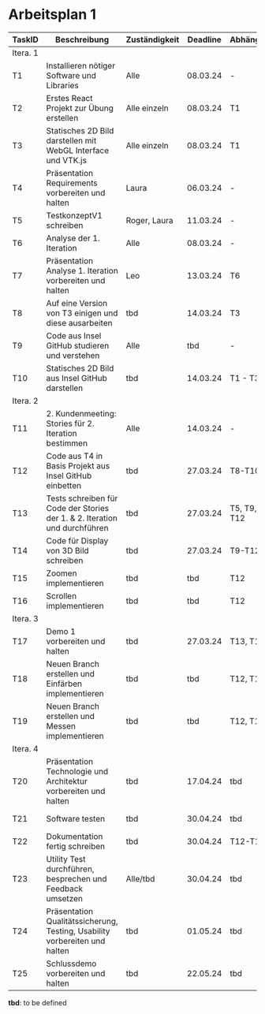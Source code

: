 # Arbeitsplan 1

| TaskID   | Beschreibung                                                               | Zuständigkeit | Deadline | Abhängigkeit     | Status                  |
| -------- | -------------------------------------------------------------------------- | ------------- | -------- | ---------------- | ----------------------- |
| Itera. 1 |
| T1       | Installieren nötiger Software und Libraries                                | Alle          | 08.03.24 | -                | done                    |
| T2       | Erstes React Projekt zur Übung erstellen                                   | Alle einzeln  | 08.03.24 | T1               | done                    |
| T3       | Statisches 2D Bild darstellen mit WebGL Interface und VTK.js               | Alle einzeln  | 08.03.24 | T1               | done (Michael & Manuel) |
| T4       | Präsentation Requirements vorbereiten und halten                           | Laura         | 06.03.24 | -                | done                    |
| T5       | TestkonzeptV1 schreiben                                                    | Roger, Laura  | 11.03.24 | -                | done                    |
| T6       | Analyse der 1. Iteration                                                   | Alle          | 08.03.24 | -                | done                    |
| T7       | Präsentation Analyse 1. Iteration vorbereiten und halten                   | Leo           | 13.03.24 | T6               | in progress             |
| T8       | Auf eine Version von T3 einigen und diese ausarbeiten                      | tbd           | 14.03.24 | T3               | in progress             |
| T9       | Code aus Insel GitHub studieren und verstehen                              | Alle          | tbd      | -                | not started             |
| T10      | Statisches 2D Bild aus Insel GitHub darstellen                             | tbd           | 14.03.24 | T1 - T3          | not started             |
| Itera. 2 |
| T11      | 2. Kundenmeeting: Stories für 2. Iteration bestimmen                       | Alle          | 14.03.24 | -                | not started             |
| T12      | Code aus T4 in Basis Projekt aus Insel GitHub einbetten                    | tbd           | 27.03.24 | T8-T10           | not started             |
| T13      | Tests schreiben für Code der Stories der 1. & 2. Iteration und durchführen | tbd           | 27.03.24 | T5, T9, T11, T12 | not started             |
| T14      | Code für Display von 3D Bild schreiben                                     | tbd           | 27.03.24 | T9-T12           | not started             |
| T15      | Zoomen implementieren                                                      | tbd           | tbd      | T12              | not started             |
| T16      | Scrollen implementieren                                                    | tbd           | tbd      | T12              | not started             |
| Itera. 3 |
| T17      | Demo 1 vorbereiten und halten                                              | tbd           | 27.03.24 | T13, T14         | not started             |
| T18      | Neuen Branch erstellen und Einfärben implementieren                        | tbd           | tbd      | T12, T14         | not started             |
| T19      | Neuen Branch erstellen und Messen implementieren                           | tbd           | tbd      | T12, T14         | not started             |
| Itera. 4 |
| T20      | Präsentation Technologie und Architektur vorbereiten und halten            | tbd           | 17.04.24 | tbd              | not started             |
| T21      | Software testen                                                            | tbd           | 30.04.24 | tbd              | not started             |
| T22      | Dokumentation fertig schreiben                                             | tbd           | 30.04.24 | T12-T19          | not started             |
| T23      | Utility Test durchführen, besprechen und Feedback umsetzen                 | Alle/tbd      | 30.04.24 | tbd              | not started             |
| T24      | Präsentation Qualitätssicherung, Testing, Usability vorbereiten und halten | tbd           | 01.05.24 | tbd              | not started             |
| T25      | Schlussdemo vorbereiten und halten                                         | tbd           | 22.05.24 | tbd              | not started             |

**tbd**: to be defined
